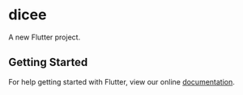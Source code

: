 # dicee

A new Flutter project.

## Getting Started

For help getting started with Flutter, view our online
[documentation](https://flutter.io/).
